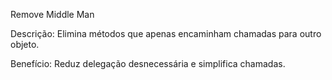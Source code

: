 Remove Middle Man

Descrição: Elimina métodos que apenas encaminham chamadas para outro objeto.

Benefício: Reduz delegação desnecessária e simplifica chamadas.
